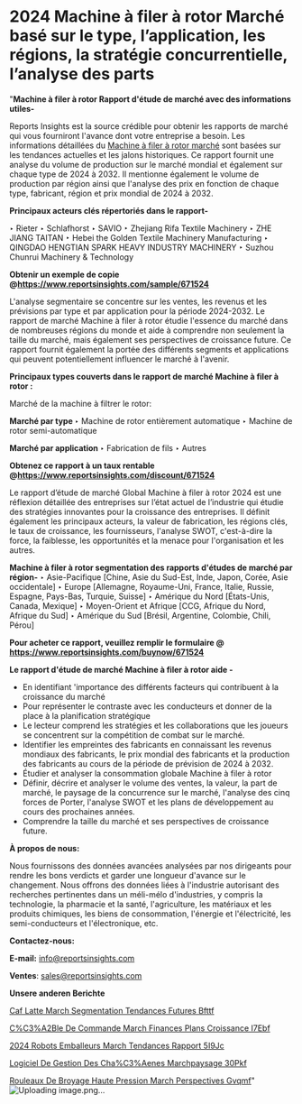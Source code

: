 # 2024 Machine à filer à rotor Marché basé sur le type, l’application, les régions, la stratégie concurrentielle, l’analyse des parts

"<strong>Machine à filer à rotor Rapport d'étude de marché avec des informations utiles-</strong>

Reports Insights est la source crédible pour obtenir les rapports de marché qui vous fourniront l'avance dont votre entreprise a besoin. Les informations détaillées du <a href=https://www.reportsinsights.com/sample/671524>Machine à filer à rotor marché</a> sont basées sur les tendances actuelles et les jalons historiques. Ce rapport fournit une analyse du volume de production sur le marché mondial et également sur chaque type de 2024 à 2032. Il mentionne également le volume de production par région ainsi que l'analyse des prix en fonction de chaque type, fabricant, région et prix mondial de 2024 à 2032.

<b>Principaux acteurs clés répertoriés dans le rapport-</b>

‣ Rieter
‣ Schlafhorst
‣ SAVIO
‣ Zhejiang Rifa Textile Machinery
‣ ZHE JIANG TAITAN
‣ Hebei the Golden Textile Machinery Manufacturing
‣ QINGDAO HENGTIAN SPARK HEAVY INDUSTRY MACHINERY
‣ Suzhou Chunrui Machinery & Technology

<strong><b>Obtenir un exemple de copie @</b></strong><a href=https://www.reportsinsights.com/sample/671524><strong><b>https://www.reportsinsights.com/sample/671524</b></strong></a>

L'analyse segmentaire se concentre sur les ventes, les revenus et les prévisions par type et par application pour la période 2024-2032. Le rapport de marché Machine à filer à rotor étudie l'essence du marché dans de nombreuses régions du monde et aide à comprendre non seulement la taille du marché, mais également ses perspectives de croissance future. Ce rapport fournit également la portée des différents segments et applications qui peuvent potentiellement influencer le marché à l'avenir.

<strong>Principaux types couverts dans le rapport de marché Machine à filer à rotor :</strong>

Marché de la machine à filtrer le rotor:

<strong>Marché par type </strong>
‣ Machine de rotor entièrement automatique
‣ Machine de rotor semi-automatique

<strong>Marché par application </strong>
‣ Fabrication de fils
‣ Autres

<strong><b>Obtenez ce rapport à un taux rentable @</b></strong><a href=https://www.reportsinsights.com/discount/671524><strong><b>https://www.reportsinsights.com/discount/671524</b></strong></a>

Le rapport d’étude de marché Global Machine à filer à rotor 2024 est une réflexion détaillée des entreprises sur l’état actuel de l’industrie qui étudie des stratégies innovantes pour la croissance des entreprises. Il définit également les principaux acteurs, la valeur de fabrication, les régions clés, le taux de croissance, les fournisseurs, l'analyse SWOT, c'est-à-dire la force, la faiblesse, les opportunités et la menace pour l'organisation et les autres.

<strong>Machine à filer à rotor segmentation des rapports d'études de marché par région-</strong>
‣ Asie-Pacifique [Chine, Asie du Sud-Est, Inde, Japon, Corée, Asie occidentale]
‣ Europe [Allemagne, Royaume-Uni, France, Italie, Russie, Espagne, Pays-Bas, Turquie, Suisse]
‣ Amérique du Nord [États-Unis, Canada, Mexique]
‣ Moyen-Orient et Afrique [CCG, Afrique du Nord, Afrique du Sud]
‣ Amérique du Sud [Brésil, Argentine, Colombie, Chili, Pérou]

<strong>Pour acheter ce rapport, veuillez remplir le formulaire @   <a href=https://www.reportsinsights.com/buynow/671524>https://www.reportsinsights.com/buynow/671524</a></strong>

<strong>Le rapport d'étude de marché Machine à filer à rotor aide -</strong>
<ul>
  <li>En identifiant 'importance des différents facteurs qui contribuent à la croissance du marché</li>
  <li>Pour représenter le contraste avec les conducteurs et donner de la place à la planification stratégique</li>
  <li>Le lecteur comprend les stratégies et les collaborations que les joueurs se concentrent sur la compétition de combat sur le marché.</li>
  <li>Identifier les empreintes des fabricants en connaissant les revenus mondiaux des fabricants, le prix mondial des fabricants et la production des fabricants au cours de la période de prévision de 2024 à 2032.</li>
  <li>Étudier et analyser la consommation globale Machine à filer à rotor</li>
  <li>Définir, décrire et analyser le volume des ventes, la valeur, la part de marché, le paysage de la concurrence sur le marché, l'analyse des cinq forces de Porter, l'analyse SWOT et les plans de développement au cours des prochaines années.</li>
  <li>Comprendre la taille du marché et ses perspectives de croissance future.</li>
</ul>
<strong>À propos de nous:</strong>

Nous fournissons des données avancées analysées par nos dirigeants pour rendre les bons verdicts et garder une longueur d'avance sur le changement. Nous offrons des données liées à l'industrie autorisant des recherches pertinentes dans un méli-mélo d'industries, y compris la technologie, la pharmacie et la santé, l'agriculture, les matériaux et les produits chimiques, les biens de consommation, l'énergie et l'électricité, les semi-conducteurs et l'électronique, etc.

<strong>Contactez-nous:</strong>

<strong>E-mail:</strong> <a href=mailto:info@reportsinsights.com>info@reportsinsights.com</a>

<strong>Ventes</strong>: <a href=mailto:sales@reportsinsights.com>sales@reportsinsights.com</a>

<strong>Unsere anderen Berichte</strong>

<a href=https://www.linkedin.com/pulse/caf%C3%A9-latte-march%C3%A9-segmentation-tendances-futures-bfttf/>Caf Latte March Segmentation Tendances Futures Bfttf</a>

<a href=https://www.linkedin.com/pulse/c%C3%A2ble-de-commande-march%C3%A9-finances-plans-croissance-i7ebf/>C%C3%A2Ble De Commande March Finances Plans Croissance I7Ebf</a>

<a href=https://www.linkedin.com/pulse/2024-robots-emballeurs-march%C3%A9-tendances-rapport-5i9jc/>2024 Robots Emballeurs March Tendances Rapport 5I9Jc</a>

<a href=https://www.linkedin.com/pulse/logiciel-de-gestion-des-cha%C3%AEnes-march%C3%A9paysage-30pkf/>Logiciel De Gestion Des Cha%C3%Aenes Marchpaysage 30Pkf</a>

<a href=https://www.linkedin.com/pulse/rouleaux-de-broyage-haute-pression-march%C3%A9-perspectives-gvqmf/>Rouleaux De Broyage Haute Pression March Perspectives Gvqmf</a>"
![Uploading image.png…]()
